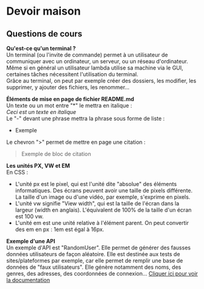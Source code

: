 # Devoir maison
## Questions de cours

**Qu'est-ce qu'un terminal ?**  
Un terminal (ou l'invite de commande) permet à un utilisateur de communiquer avec un ordinateur, un serveur, ou un réseau d'ordinateur. Même si en général un utilisateur lambda utilise sa machine via le GUI, certaines tâches nécessitent l'utilisation du terminal.  
Grâce au terminal, on peut par exemple créer des dossiers, les modifier, les supprimer, y ajouter des fichiers, les renommer...

**Éléments de mise en page de fichier README.md**  
Un texte ou un mot entre "*" le mettra en italique :  
*Ceci est un texte en italique*  
Le "-" devant une phrase mettra la phrase sous forme de liste :  
- Exemple  

Le chevron ">" permet de mettre en page une citation :  
>Exemple de
>bloc de citation

**Les unités PX, VW et EM**  
En CSS :  
- L'unité px est le pixel, qui est l'unité dite "absolue" des éléments informatiques. Des écrans peuvent avoir une taille de pixels différente. La taille d'un image ou d'une vidéo, par exemple, s'exprime en pixels.
- L'unité vw signifie "View width", qui est la taille de l'écran dans la largeur (width en anglais). L'équivalent de 100% de la taille d'un écran est 100 vw.
- L'unité em est une unité relative à l'élément parent. On peut convertir des em en px : 1em est égal à 16px.

**Exemple d'une API**  
Un exemple d'API est "RandomUser". Elle permet de générer des fausses données utilisateurs de façon aléatoire. Elle est destinée aux tests de sites/plateformes par exemple, car elle permet de remplir une base de données de "faux utilisateurs". Elle génère notamment des noms, des genres, des adresses, des coordonnées de connexion... 
[Cliquer ici pour voir la documentation](https://randomuser.me/documentation)

